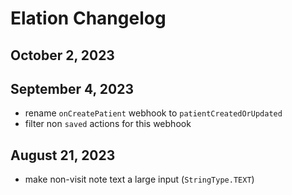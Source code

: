 # Elation Changelog

## October 2, 2023
## September 4, 2023

- rename `onCreatePatient` webhook to `patientCreatedOrUpdated`
- filter non `saved` actions for this webhook

## August 21, 2023

- make non-visit note text a large input (`StringType.TEXT`)

